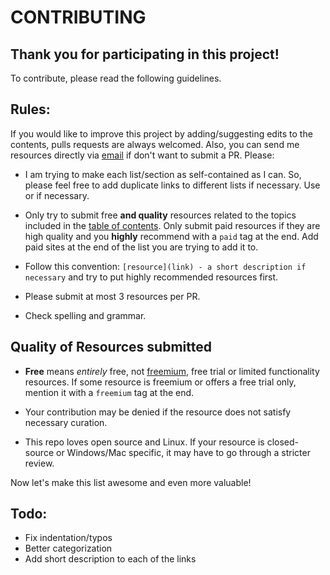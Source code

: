 # CONTRIBUTING

## Thank you for participating in this project!

To contribute, please read the following guidelines.

## Rules:

If you would like to improve this project by adding/suggesting edits to the contents, pulls requests are always welcomed. Also, you can send me resources directly via [email](mailto:rsapkfff@pm.me) if don't want to submit a PR. Please:

* I am trying to make each list/section as self-contained as I can. So, please feel free to add duplicate links to different lists if necessary. Use []() or []() if necessary.

* Only try to submit free **and quality** resources related to the topics included in the [table of contents](README.md#table-of-contents). Only submit paid resources if they are high quality and you **highly** recommend with a `paid` tag at the end. Add paid sites at the end of the list you are trying to add it to.

* Follow this convention: `[resource](link) - a short description if necessary` and try to put highly recommended resources first.

* Please submit at most 3 resources per PR.

* Check spelling and grammar.

## Quality of Resources submitted

* **Free** means *entirely* free, not [freemium](https://en.wikipedia.org/wiki/Freemium), free trial or limited functionality resources. If some resource is freemium or offers a free trial only, mention it with a ```freemium``` tag at the end.

* Your contribution may be denied if the resource does not satisfy necessary curation.

* This repo loves open source and Linux. If your resource is closed-source or Windows/Mac specific, it may have to go through a stricter review.

Now let's make this list awesome and even more valuable!

## Todo:
- Fix indentation/typos
- Better categorization
- Add short description to each of the links
